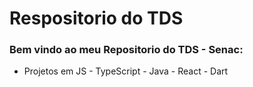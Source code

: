 
# Respositorio do TDS 

### Bem vindo ao meu Repositorio do TDS - Senac:

- Projetos em JS - TypeScript - Java - React - Dart

